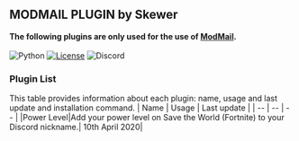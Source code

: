 ## **MODMAIL PLUGIN by Skewer**
**The following plugins are only used for the use of [ModMail](https://github.com/kyb3r/modmail).**
<br><br>![Python](https://img.shields.io/badge/python-v3.7-12a4ff?style=for-the-badge&logo=python&logoColor=12a4ff)
[![License](https://img.shields.io/github/license/sskewer/modmail?style=for-the-badge)](http://doge.mit-license.org)
![Discord](https://img.shields.io/badge/discord-Simo%232471-7289DA?style=for-the-badge&logo=Discord&logoColor=7289DA)

### Plugin List
This table provides information about each plugin: name, usage and last update and installation command.
|    Name   |   Usage   |  Last update |
|     --    |     --    |       --     |
|Power Level|Add your power level on Save the World (Fortnite) to your Discord nickname.| 10th April 2020|
